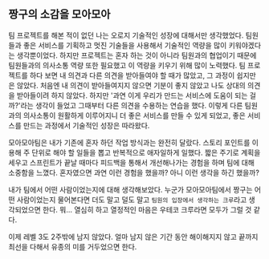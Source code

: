 ## 짱구의 소감을 모아모아

팀 프로젝트를 해본 적이 없던 나는 오로지 기술적인 성장에 대해서만 생각했었다. 
팀원들과 좋은 서비스를 기획하고 멋진 기술들을 사용해서 기술적인 역량을 많이 키워야겠다는 생각뿐이었다.
하지만 프로젝트는 혼자 하는 것이 아니라 팀원과의 협업이기 때문에 팀원들과의 의사소통 역량 또한 필요했고 이 역량을 키우기 위해 많이 노력했다.
팀 프로젝트를 하다 보면 내 의견과 다른 의견을 받아들여야 할 때가 많았고, 그 과정이 쉽지만은 않았다.
처음엔 내 의견이 받아들여지지 않으면 기분이 좋지 않았고 나도 상대의 의견을 받아들이려 하지 않았다.
하지만 '과연 이게 우리가 만드는 서비스에 도움이 되는 걸까?'라는 생각이 들었고 그때부터 다른 의견을 수용하는 연습을 했다.
이렇게 다른 팀원과의 의사소통이 원활하게 이루어지니 더 좋은 서비스를 만들 수 있게 되었고, 좋은 서비스를 만드는 과정에서 기술적인 성장은 따라왔다.

모아모아팀은 내가 기존에 혼자 하던 작업 방식과는 완전히 달랐다. 스토리 포인트를 이용해 주 단위로 해야 할 일들을 뽑고 반복적으로 애자일하게 일했다.
짧은 주기로 계획을 세우고 스프린트가 끝날 때마다 피드백을 통해서 개선해나가는 경험을 하며 팀에 대해 소중함을 느꼈다.
혼자였으면 과연 이런 경험을 했을까? 아니 이런 생각을 하긴 했을까? 

내가 팀에서 어떤 사람이었는지에 대해 생각해보았다.
누군가 모아모아팀에서 짱구는 어떤 사람이었는지 물어본다면 더도 말고 덜도 말고 `팀원의 입장에서 생각하는 크루`라고 생각되었으면 한다.
뭐... 열심히 하고 열정적인 마음은 우테코 크루라면 모두가 그럴 것 같다.

이제 레벨 3도 2주밖에 남지 않았다. 얼마 남지 않은 기간 동안 해이해지지 않고 끝까지 최선을 다해서 유종의 미를 거두었으면 한다.
